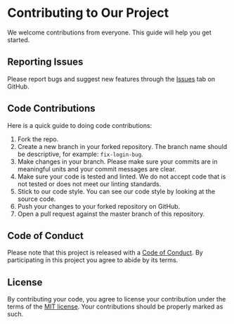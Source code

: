 # Contributing to Our Project

We welcome contributions from everyone. This guide will help you get started.

## Reporting Issues

Please report bugs and suggest new features through the [Issues](https://github.com/BurakYs/VidGet/issues) tab on GitHub.

## Code Contributions

Here is a quick guide to doing code contributions:

1. Fork the repo.
2. Create a new branch in your forked repository. The branch name should be descriptive, for example: `fix-login-bug`.
3. Make changes in your branch. Please make sure your commits are in meaningful units and your commit messages are clear.
4. Make sure your code is tested and linted. We do not accept code that is not tested or does not meet our linting standards.
5. Stick to our code style. You can see our code style by looking at the source code.
6. Push your changes to your forked repository on GitHub.
7. Open a pull request against the master branch of this repository.

## Code of Conduct

Please note that this project is released with a [Code of Conduct](./CODE_OF_CONDUCT.md). By participating in this project you agree to abide by its terms.

## License

By contributing your code, you agree to license your contribution under the terms of the [MIT license](../LICENSE). Your contributions should be properly marked as such.
